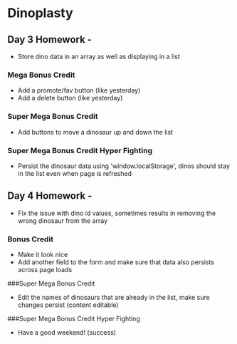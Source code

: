 # Dinoplasty

## Day 3 Homework - 
* Store dino data in an array as well as displaying in a list

### Mega Bonus Credit
* Add a promote/fav button (like yesterday)
* Add a delete button (like yesterday)

### Super Mega Bonus Credit
* Add buttons to move a dinosaur up and down the list

### Super Mega Bonus Credit Hyper Fighting
* Persist the dinosaur data using 'window.localStorage', dinos should stay in the list even when page is refreshed

## Day 4 Homework -
* Fix the issue with dino id values, sometimes results in removing the wrong dinosaur from the array

### Bonus Credit
* Make it look nice
* Add another field to the form and make sure that data also persists across page loads

###Super Mega Bonus Credit
* Edit the names of dinosaurs that are already in the list, make sure changes persist (content editable)

###Super Mega Bonus Credit Hyper Fighting
* Have a good weekend! (success)